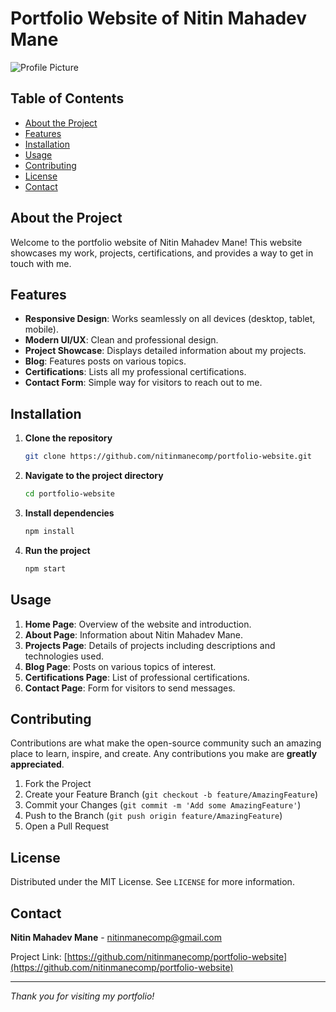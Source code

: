 # Portfolio Website of Nitin Mahadev Mane

![Profile Picture](assets\mypic1.PNG)

## Table of Contents
- [About the Project](#about-the-project)
- [Features](#features)
- [Installation](#installation)
- [Usage](#usage)
- [Contributing](#contributing)
- [License](#license)
- [Contact](#contact)

## About the Project
Welcome to the portfolio website of Nitin Mahadev Mane! This website showcases my work, projects, certifications, and provides a way to get in touch with me.

## Features
- **Responsive Design**: Works seamlessly on all devices (desktop, tablet, mobile).
- **Modern UI/UX**: Clean and professional design.
- **Project Showcase**: Displays detailed information about my projects.
- **Blog**: Features posts on various topics.
- **Certifications**: Lists all my professional certifications.
- **Contact Form**: Simple way for visitors to reach out to me.

## Installation
1. **Clone the repository**
    ```sh
    git clone https://github.com/nitinmanecomp/portfolio-website.git
    ```
2. **Navigate to the project directory**
    ```sh
    cd portfolio-website
    ```
3. **Install dependencies**
    ```sh
    npm install
    ```
4. **Run the project**
    ```sh
    npm start
    ```

## Usage
1. **Home Page**: Overview of the website and introduction.
2. **About Page**: Information about Nitin Mahadev Mane.
3. **Projects Page**: Details of projects including descriptions and technologies used.
4. **Blog Page**: Posts on various topics of interest.
5. **Certifications Page**: List of professional certifications.
6. **Contact Page**: Form for visitors to send messages.

## Contributing
Contributions are what make the open-source community such an amazing place to learn, inspire, and create. Any contributions you make are **greatly appreciated**.

1. Fork the Project
2. Create your Feature Branch (`git checkout -b feature/AmazingFeature`)
3. Commit your Changes (`git commit -m 'Add some AmazingFeature'`)
4. Push to the Branch (`git push origin feature/AmazingFeature`)
5. Open a Pull Request

## License
Distributed under the MIT License. See `LICENSE` for more information.

## Contact
**Nitin Mahadev Mane** - [nitinmanecomp@gmail.com](mailto:nitinmanecomp@gmail.com)

Project Link: [https://github.com/nitinmanecomp/portfolio-website](https://github.com/nitinmanecomp/portfolio-website)

---

_Thank you for visiting my portfolio!_
